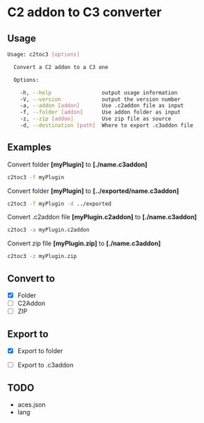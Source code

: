 # C2 addon to C3 converter

## Usage

```bash
Usage: c2toc3 [options]

  Convert a C2 addon to a C3 one

  Options:

    -h, --help                output usage information
    -V, --version             output the version number
    -a, --addon [addon]       Use .c2addon file as input
    -f, --folder [addon]      Use addon folder as input
    -z, --zip [addon]         Use zip file as source
    -d, --destination [path]  Where to export .c3addon file
```

## Examples

Convert folder **[myPlugin]** to **[./name.c3addon]**
```bash
c2toc3 -f myPlugin
```

Convert folder **[myPlugin]** to **[../exported/name.c3addon]**
```bash
c2toc3 -f myPlugin -d ../exported
```

Convert .c2addon file **[myPlugin.c2addon]** to **[./name.c3addon]**
```bash
c2toc3 -a myPlugin.c2addon
```

Convert zip file **[myPlugin.zip]** to **[./name.c3addon]**
```bash
c2toc3 -z myPlugin.zip
```

## Convert to
- [X] Folder
- [ ] C2Addon
- [ ] ZIP

## Export to
- [X] Export to folder
- [ ] Export to .c3addon


## TODO
- aces.json
- lang
